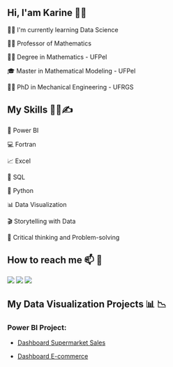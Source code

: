 ## Hi, I'am Karine 👋👋

👩‍💻 I'm currently learning Data Science

👩‍🏫 Professor of Mathematics

👩‍🎓 Degree in Mathematics - UFPel 

🎓 Master in Mathematical Modeling - UFPel

👩‍🔬 PhD in Mechanical Engineering - UFRGS

## My Skills 👩‍💻✍

🧮 Power BI

:computer: Fortran

📈 Excel

📜 SQL

🐍 Python

📊 Data Visualization

🎬 Storytelling with Data

🧠 Critical thinking and Problem-solving

## How to reach me 📫  :link:

<a href="https://www.linkedin.com/in/karinerui/" target="_blank"><img src="https://img.shields.io/badge/linkedin-%230077B5.svg?&style=for-the-badge&logo=linkedin&logoColor=white"/><a/>
 <a href = "mailto:karinerui@gmail.com"><img src="https://img.shields.io/badge/-Gmail-D14836?style=for-the-badge&logo=gmail&logoColor=white"></a>
 <a href = "https://lattes.cnpq.br/8025185963299489"><img src="https://img.shields.io/badge/-Lattes-3152A0?style=for-the-badge&logo=Lattes&logoColor=white" target="_blank"></a>

## My Data Visualization Projects 📊 :chart_with_downwards_trend:
  
### Power BI Project: 
 
 * [Dashboard Supermarket Sales](https://github.com/karinerui/Dashboard-Analise-de-Vendas)
 
 * [Dashboard E-commerce](https://github.com/karinerui/Dashboard_E-commerce)



